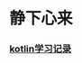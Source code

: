 # 静下心来

### [kotlin学习记录](https://github.com/FTDShanCai/-MyNotes/blob/master/android/kotlin/kotlin.md "kotlin")

